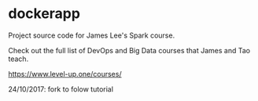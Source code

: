 # dockerapp
Project source code for James Lee's Spark course.

Check out the full list of DevOps and Big Data courses that James and Tao teach.

https://www.level-up.one/courses/

24/10/2017: fork to folow tutorial


